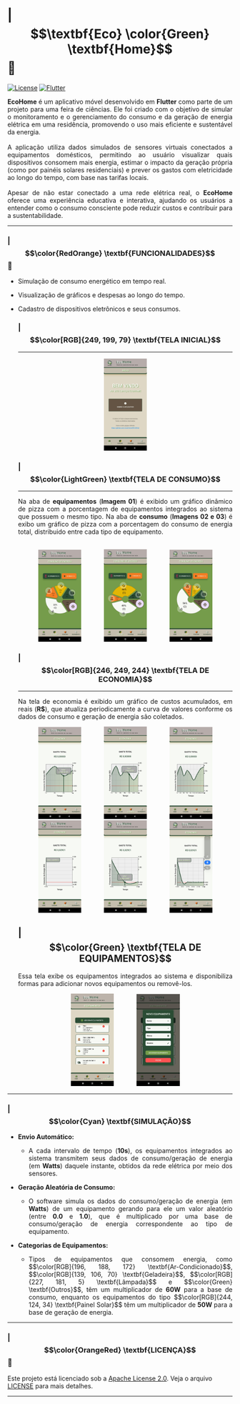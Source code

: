 
# | $$\textbf{Eco} \color{Green} \textbf{Home}$$ 🏡

[![License](https://img.shields.io/github/license/JoaoVictorRR-GitHub/EcoHome)](LICENSE)
[![Flutter](https://img.shields.io/badge/flutter-2.10-blue)](https://flutter.dev)

<p align="justify">
  <strong>EcoHome</strong> é um aplicativo móvel desenvolvido em <strong>Flutter</strong> como parte de um projeto para uma feira de ciências.
  Ele foi criado com o objetivo de simular o monitoramento e o gerenciamento do consumo e da geração de energia elétrica em uma residência,
  promovendo o uso mais eficiente e sustentável da energia.
  <br><br>
  A aplicação utiliza dados simulados de sensores virtuais conectados a equipamentos domésticos, permitindo ao usuário visualizar quais dispositivos
  consomem mais energia, estimar o impacto da geração própria (como por painéis solares residenciais) e prever os gastos com eletricidade ao longo do
  tempo, com base nas tarifas locais.
  <br><br>
  Apesar de não estar conectado a uma rede elétrica real, o <strong>EcoHome</strong> oferece uma experiência educativa e interativa, ajudando os
  usuários a entender como o consumo consciente pode reduzir custos e contribuir para a sustentabilidade.
</p>

---

### | $$\color{RedOrange} \textbf{FUNCIONALIDADES}$$ 📑

- Simulação de consumo energético em tempo real.
- Visualização de gráficos e despesas ao longo do tempo.
- Cadastro de dispositivos eletrônicos e seus consumos.


  ### | $$\color[RGB]{249, 199, 79} \textbf{TELA INICIAL}$$
  ---
  <section align="center">
    <img src="https://github.com/JoaoVictorRR-GitHub/EcoHome/raw/master/Exibicao/Inicio.jpg" width="20%"/>
  </section>
  
  
  
  ### | $$\color{LightGreen} \textbf{TELA DE CONSUMO}$$
  ---
  <p align="justify">
    Na aba de <strong>equipamentos</strong> (<strong>Imagem 01</strong>) é exibido um gráfico dinâmico de pizza com a porcentagem de
    equipamentos integrados ao sistema que possuem o mesmo tipo. Na aba de <strong>consumo</strong> (<strong>Imagens 02 e 03</strong>)
    é exibo um gráfico de pizza com a porcentagem do consumo de energia total, distribuido entre cada tipo de equipamento.
    <br><br>
  </p>
  
  <section align="center">
    <img src="https://github.com/JoaoVictorRR-GitHub/EcoHome/raw/master/Exibicao/Area%20Consumo%20-%20Grafico%20Tipos.jpg" width="20%" title="Imagem 01"/>
    &nbsp;&nbsp;&nbsp;&nbsp;&nbsp;
    &nbsp;&nbsp;&nbsp;&nbsp;&nbsp;
    <img src="https://github.com/JoaoVictorRR-GitHub/EcoHome/raw/master/Exibicao/Area%20Consumo%20-%20Grafico%20Consumo%20I.jpg" width="20%" title="Imagem 02"/>
    &nbsp;&nbsp;&nbsp;&nbsp;&nbsp;
    &nbsp;&nbsp;&nbsp;&nbsp;&nbsp;
    <img src="https://github.com/JoaoVictorRR-GitHub/EcoHome/raw/master/Exibicao/Area%20Consumo%20-%20Grafico%20Consumo%20II.jpg" width="20%" title="Imagem 03"/>
  </section>
  
  
  
  ### | $$\color[RGB]{246, 249, 244} \textbf{TELA DE ECONOMIA}$$
  ---
  <p align="justify">
    Na tela de economia é exibido um gráfico de custos acumulados, em reais (<strong>R$</strong>), que atualiza
    periodicamente a curva de valores conforme os dados de consumo e geração de energia são coletados.
  </p>
  
  <section align="center">
    <img src="https://github.com/JoaoVictorRR-GitHub/EcoHome/raw/master/Exibicao/Area%20Economia%20I.jpg" width="20%"/>
    &nbsp;&nbsp;&nbsp;&nbsp;&nbsp;
    &nbsp;&nbsp;&nbsp;&nbsp;&nbsp;
    <img src="https://github.com/JoaoVictorRR-GitHub/EcoHome/raw/master/Exibicao/Area%20Economia%20II.jpg" width="20%"/>
    &nbsp;&nbsp;&nbsp;&nbsp;&nbsp;
    &nbsp;&nbsp;&nbsp;&nbsp;&nbsp;
    <img src="https://github.com/JoaoVictorRR-GitHub/EcoHome/raw/master/Exibicao/Area%20Economia%20III.jpg" width="20%"/>
  </section>
  
  <section align="center">
    <img src="https://github.com/JoaoVictorRR-GitHub/EcoHome/raw/master/Exibicao/Area%20Economia%20IV.jpg" width="20%"/>
    &nbsp;&nbsp;&nbsp;&nbsp;&nbsp;
    &nbsp;&nbsp;&nbsp;&nbsp;&nbsp;
    <img src="https://github.com/JoaoVictorRR-GitHub/EcoHome/raw/master/Exibicao/Area%20Economia%20V.jpg" width="20%"/>
    &nbsp;&nbsp;&nbsp;&nbsp;&nbsp;
    &nbsp;&nbsp;&nbsp;&nbsp;&nbsp;
    <img src="https://github.com/JoaoVictorRR-GitHub/EcoHome/raw/master/Exibicao/Area%20Economia%20VI.jpg" width="20%"/>
  </section>
  
  
  
  ## | $$\color{Green} \textbf{TELA DE EQUIPAMENTOS}$$
  
  <p align="justify">
    Essa tela exibe os equipamentos integrados ao sistema e disponibiliza formas para adicionar novos equipamentos ou removê-los.
  </p>
  
  <section align="center">
    <img src="https://github.com/JoaoVictorRR-GitHub/EcoHome/raw/master/Exibicao/Area%20Equipamento.jpg" width="20%"/>
    &nbsp;&nbsp;&nbsp;&nbsp;&nbsp;
    &nbsp;&nbsp;&nbsp;&nbsp;&nbsp;
    <img src="https://github.com/JoaoVictorRR-GitHub/EcoHome/raw/master/Exibicao/Area%20Equipamento%20-%20Formulario.jpg" width="20%"/>
  </section>

---

### | $$\color{Cyan} \textbf{SIMULAÇÃO}$$

  * **Envio Automático:**
    * <p align="justify">
      A cada intervalo de tempo (<strong>10s</strong>), os equipamentos integrados ao sistema transmitem seus dados de
      consumo/geração de energia (em <strong>Watts</strong>) daquele instante, obtidos da rede elétrica por meio dos sensores.
    </p>

  * **Geração Aleatória de Consumo:**
    * <p align="justify">
      O software simula os dados do consumo/geração de energia (em <strong>Watts</strong>) de um equipamento gerando para ele
      um valor aleatório (entre <strong>0.0</strong> e <strong>1.0</strong>), que é multiplicado por uma base de consumo/geração
      de energia correspondente ao tipo de equipamento.
    </p>

  * **Categorias de Equipamentos:**
    * <p align="justify">
      Tipos de equipamentos que consomem energia, como $$\color[RGB]{196, 188, 172} \textbf{Ar-Condicionado}$$,
      $$\color[RGB]{139, 106, 70} \textbf{Geladeira}$$, $$\color[RGB]{227, 181, 5} \textbf{Lâmpada}$$ e $$\color{Green} \textbf{Outros}$$,
      têm um multiplicador de <strong>60W</strong> para a base de consumo, enquanto os equipamentos do tipo $$\color[RGB]{244, 124, 34} \textbf{Painel Solar}$$
      têm um multiplicador de <strong>50W</strong> para a base de geração de energia.
    </p>

---

### | $$\color{OrangeRed} \textbf{LICENÇA}$$ 🌱

Este projeto está licenciado sob a [Apache License 2.0](https://www.apache.org/licenses/LICENSE-2.0). Veja o arquivo [LICENSE](LICENSE) para mais detalhes.

---
